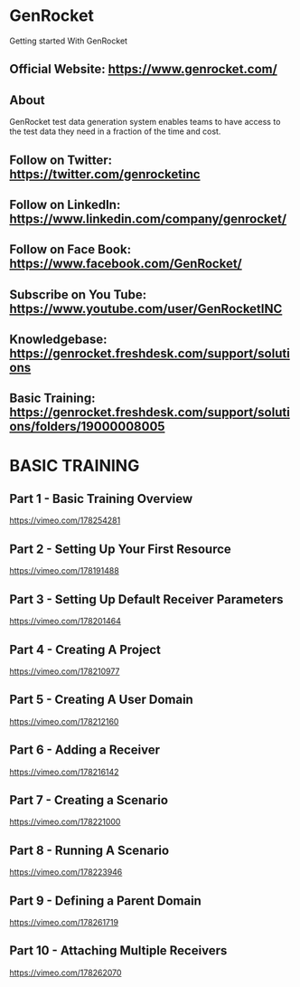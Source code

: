 # GenRocket
Getting started With GenRocket

## Official Website: https://www.genrocket.com/

## About
 GenRocket test data generation system enables teams to have access to the test data they need in a fraction of the time and cost. 
 ## Follow on Twitter: https://twitter.com/genrocketinc
 ##  Follow on LinkedIn: https://www.linkedin.com/company/genrocket/
 ##  Follow on Face Book: https://www.facebook.com/GenRocket/
 ##  Subscribe on You Tube: https://www.youtube.com/user/GenRocketINC
 
 ## Knowledgebase: https://genrocket.freshdesk.com/support/solutions
 
## Basic Training: https://genrocket.freshdesk.com/support/solutions/folders/19000008005

# BASIC TRAINING

## Part 1 - Basic Training Overview
https://vimeo.com/178254281

## Part 2 - Setting Up Your First Resource
https://vimeo.com/178191488

## Part 3 - Setting Up Default Receiver Parameters
https://vimeo.com/178201464

## Part 4 - Creating A Project
https://vimeo.com/178210977

## Part 5 - Creating A User Domain
https://vimeo.com/178212160

## Part 6 - Adding a Receiver
https://vimeo.com/178216142

## Part 7 - Creating a Scenario
https://vimeo.com/178221000


## Part 8 - Running A Scenario
https://vimeo.com/178223946

## Part 9 - Defining a Parent Domain

https://vimeo.com/178261719

## Part 10 - Attaching Multiple Receivers
https://vimeo.com/178262070












 
